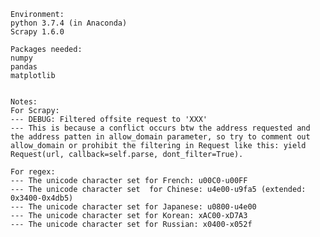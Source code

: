 	Environment:
	python 3.7.4 (in Anaconda)
	Scrapy 1.6.0

	Packages needed:
	numpy
	pandas
	matplotlib


	Notes:
	For Scrapy:
	--- DEBUG: Filtered offsite request to 'XXX'
	--- This is because a conflict occurs btw the address requested and the address patten in allow_domain parameter, so try to comment out allow_domain or prohibit the filtering in Request like this: yield Request(url, callback=self.parse, dont_filter=True).

	For regex:
	--- The unicode character set for French: u00C0-u00FF
	--- The unicode character set  for Chinese: u4e00-u9fa5 (extended: 0x3400-0x4db5)
	--- The unicode character set for Japanese: u0800-u4e00
	--- The unicode character set for Korean: xAC00-xD7A3
	--- The unicode character set for Russian: x0400-x052f


  
